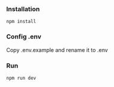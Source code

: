 ### Installation

`npm install`

### Config .env

Copy .env.example and rename it to .env

### Run

`npm run dev`

